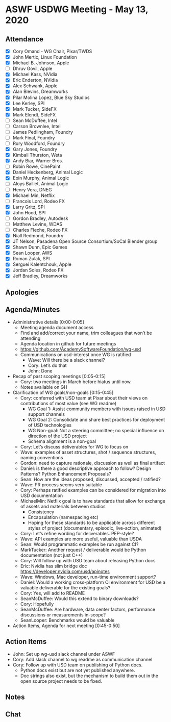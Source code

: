 # ASWF USDWG Meeting - May 13, 2020

## Attendance

* [x] Cory Omand - WG Chair, Pixar/TWDS
* [x] John Mertic, Linux Foundation
* [x] Michael B. Johnson, Apple
* [ ] Dhruv Govil, Apple
* [x] Michael Kass, NVidia
* [x] Eric Enderton, NVidia
* [x] Alex Schwank, Apple
* [X] Alan Blevins, Dreamworks
* [x] Pilar Molina Lopez, Blue Sky Studios
* [x] Lee Kerley, SPI
* [x] Mark Tucker, SideFX
* [x] Mark Elendt, SideFX
* [ ] Sean McDuffee, Intel
* [ ] Carson Brownlee, Intel
* [ ] James Pedlingham, Foundry
* [ ] Mark Final, Foundry
* [ ] Rory Woodford, Foundry
* [x] Gary Jones, Foundry
* [x] Kimball Thurston, Weta
* [x] Andy Biar,  Warner Bros.
* [ ] Robin Rowe, CinePaint
* [x] Daniel Heckenberg, Animal Logic
* [x] Eoin Murphy, Animal Logic
* [ ] Aloys Baillet, Animal Logic
* [ ] Henry Vera, DNEG
* [x] Michael Min, Netflix
* [ ] Francois Lord, Rodeo FX
* [x] Larry Gritz, SPI
* [x] John Hood, SPI
* [ ] Gordon Bradley, Autodesk
* [ ] Matthew Levine, WDAS
* [ ] Charles Fleche, Rodeo FX
* [x] Niall Redmond, Foundry
* [x] JT Nelson, Pasadena Open Source Consortium/SoCal Blender group
* [x] Shawn Dunn, Epic Games
* [x] Sean Looper, AWS
* [x] Roman Zulak, SPI
* [x] Serguei Kalentchouk, Apple
* [x] Jordan Soles, Rodeo FX
* [x] Jeff Bradley, Dreamworks

## Apologies

## Agenda/Minutes

* Administrative details [0:00-0:05]
    * Meeting agenda document access
    * Find and add/correct your name, trim colleagues that won’t be attending
    * Agenda location in github for future meetings
    * https://github.com/AcademySoftwareFoundation/wg-usd
    * Communications on usd-interest once WG is ratified
        * Wave: Will there be a slack channel?
        * Cory: Let’s do that
        * John: Done
* Recap of past scoping meetings [0:05-0:15]
    * Cory: two meetings in March before hiatus until now.
    * Notes available on GH
* Clarification of WG goals/non-goals [0:15-0:45]
    * Cory: conferred with USD team at Pixar about their views on contributions of most value (see WG readme)
        * WG Goal 1: Assist community members with issues raised in USD support channels
        * WG Goal 2: Consolidate and share best practices for deployment of USD technologies
        * WG Non-goal: Not a steering committee; no special influence on direction of the USD project 
        * Schema alignment is a non-goal
    * Cory: Let’s discuss deliverables for WG to focus on
    * Wave: examples of asset structures, shot / sequence structures, naming conventions
    * Gordon: need to capture rationale, discussion as well as final artifact
    * Daniel: is there a good descriptive approach to follow?  Design Patterns?  Python Enhancement Proposals?
    * Sean: How are the ideas proposed, discussed, accepted / ratified?
    * Wave: PR process seems very suitable
    * Cory: Perhaps ratified examples can be considered for migration into USD documentation
    * MichaelMin: Netflix goal is to have standards that allow for exchange of assets and materials between studios
        * Consistency
        * Encapsulation (namespacing etc)
        * Hoping for these standards to be applicable across different styles of project (documentary, episodic, live-action, animated)
    * Cory: Let’s refine wording for deliverables.  PEP-style?
    * Wave: API examples are more useful, valuable than USDA
    * Sean: Would programmatic examples be run against CI?
    * MarkTucker: Another request / deliverable would be Python documentation (not just C++)
    * Cory: Will follow up with USD team about releasing Python docs
    * Eric: Nvidia has slim bridge doc https://developer.nvidia.com/usd/apinotes
    * Wave: Windows, Mac developer, run-time environment support?
    * Daniel: Would a working cross-platform CI environment for USD be a valuable deliverable for the existing goals?
    * Cory: Yes, will add to README
    * SeanMcDuffee: Would this extend to binary downloads?
    * Cory: Hopefully
    * SeanMcDuffee: Are hardware, data center factors, performance discussions or measurements in-scope?
    * SeanLooper: Benchmarks would be valuable 
* Action Items, Agenda for next meeting [0:45-0:50]
    
## Action Items

* John: Set up wg-usd slack channel under ASWF
* Cory: Add slack channel to wg readme as communication channel
* Cory: Follow up with USD team on publishing of Python docs.
    * Python docs exist but are not yet published anywhere.
    * Doc strings also exist, but the mechanism to build them out in the open source project needs to be fixed.
        
## Notes

## Chat
